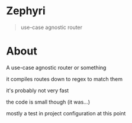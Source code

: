 Zephyri
==============

> use-case agnostic router

About
==============

A use-case agnostic router or something

it compiles routes down to regex to match them

it's probably not very fast

the code is small though (it was...)

mostly a test in project configuration at this point